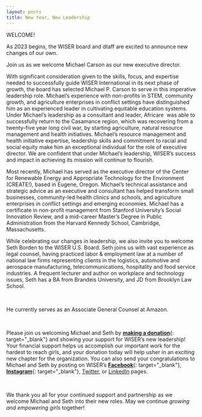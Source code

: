 ```yaml
---
layout: posts
title: New Year, New Leadership
---
```

WELCOME\!

As 2023 begins, the WISER board and dtaff are excited to announce new changes of our own.

Join us as we welcome Michael Carson as our new executive director.

With significant consideration given to the skills, focus, and expertise needed to successfully guide WISER International in its next phase of growth, the board has selected Michael P. Carson to serve in this imperative leadership role. Michael’s experience with non-profits in STEM, community growth, and agriculture enterprises in conflict settings have distinguished him as an experienced leader in cultivating equitable education systems. Under Michael’s leadership as a consultant and leader, Africare &nbsp;was able to successfully return to the Casamance region, which was recovering from a twenty-five year long civil war, by starting agriculture, natural resource management and health initiatives. Michael’s resource management and health initiative expertise, leadership skills and commitment to racial and social equity make him an exceptional individual for the role of executive director. We are confident that under Michael’s leadership, WISER’s success and impact in achieving its mission will continue to flourish.

Most recently, Michael has served as the executive director of the Center for Renewable Energy and Appropriate Technology for the Environment (CREATE\!), based in Eugene, Oregon. Michael’s technical assistance and strategic advice as an executive and consultant has helped transform small businesses, community-led health clinics and schools, and agriculture enterprises in conflict settings and emerging economies. Michael has a certificate in non-profit management from Stanford University’s Social Innovation Review, and a mid-career Master’s Degree in Public Administration from the Harvard Kennedy School, Cambridge, Massachusetts.

While celebrating our changes in leadership, we also invite you to welcome Seth Borden to the WISER U.S. Board. Seth joins us with vast experience as legal counsel, having practiced labor & employment law at a number of national law firms representing clients in the logistics, automotive and aerospace manufacturing, telecommunications, hospitality and food service industries. A frequent lecturer and author on workplace and technology issues, Seth has a BA from Brandeis University, and JD from Brooklyn Law School.

&nbsp;

He currently serves as an Associate General Counsel at Amazon.

&nbsp;

Please join us welcoming Michael and Seth by [**making a donation**](https://wisergirls.org/ways_to_donate){: target="_blank"} and showing your support for WISER’s new leadership\! Your financial support helps us accomplish our important work for the hardest to reach girls, and your donation today will help usher in an exciting new chapter for the organization. You can also send your congratulations to Michael and Seth by posting on WISER’s [**Facebook**](https://www.facebook.com/WISERGirlsKenya){: target="_blank"}, [**Instagram**](https://www.instagram.com/wiser_international){: target="_blank"}, [Twitter](https://twitter.com/WISERGirls_Intl), or [LinkedIn](https://www.linkedin.com/company/wiserinternational) pages.

&nbsp;

We thank you all for your continued support and partnership as we welcome Michael and Seth into their new roles. May we continue *growing and empowering girls* together\!

&nbsp;

&nbsp;